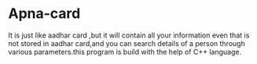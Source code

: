 # Apna-card
It is just like aadhar card ,but it will contain all your information even that is not stored in aadhar card,and you can search details of a person through various parameters.this program is build with the help of  C++ language.
